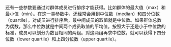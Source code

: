 还有一些参数要通过对群体成员进行排序才能获得。比如群体的最大值（max）和最小值（min）。在这一类参数中，还经常会用到中位数（median）和四分位数（quartile）。对成员进行排序后，最中间成员的取值就是中位数。如果群体总数为偶数，那么中位数就是中间两个成员取值的平均值。按照大于还是小于中位数的标准，成员可以划分为数目相同的两组。对这两组再求中位数，就可以获得下四分位数（lower quartile）和上四分位数（upper quartile）。

